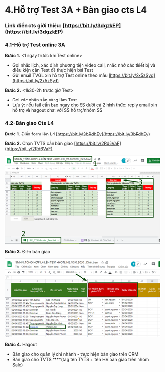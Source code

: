 # 4.Hỗ trợ Test 3A + Bàn giao cts L4

### Link điền cts giới thiệu: [https://bit.ly/3dgzkEP](https://bit.ly/3dgzkEP)

### 4.1-**Hỗ trợ Test online 3A**

**Bước 1.** &lt;1 ngày trước khi Test online&gt; 

* Gọi nhắc lịch, xác định phương tiện video call, nhắc nhở các thiết bị và điều kiện cần Test để thực hiện bài Test
* Gửi email TVGL xin hỗ trợ Test online theo mẫu [https://bit.ly/2x5zSyd](https://bit.ly/2x5zSyd)

**Bước 2.** &lt;1h30-2h trước giờ Test&gt; 

* Gọi xác nhận sẵn sàng làm Test
* Lưu ý: nếu fail cần báo ngay cho SS dưới cả 2 hình thức: reply email xin hỗ trợ và hagout chat với SS hỗ trợ/nhóm SS

### **4.2-Bàn giao Cts L4**

**Bước 1.** Điền form lên L4 [https://bit.ly/3bRdhEy](https://bit.ly/3bRdhEy)

**Bước 2.** Chọn TVTS cần bàn giao [https://bit.ly/2Rd6VaF](https://bit.ly/2Rd6VaF)

![](../.gitbook/assets/3%20%281%29.png)

**Bước 3.** Điền bàn giao 

![](../.gitbook/assets/2%20%282%29.png)

**Bước 4.** Hagout

* Bàn giao cho quản lý chi nhánh - thực hiện bàn giao trên CRM 
* Bàn giao cho TVTS ****\(tag tên TVTS + tên HV bàn giao trên nhóm Sale\)


